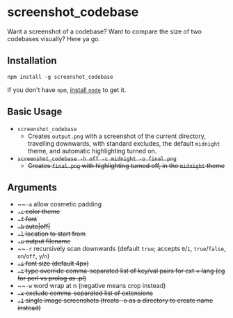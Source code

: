 # screenshot_codebase
Want a screenshot of a codebase?  Want to compare the size of two codebases visually?  Here ya go.

## Installation
`npm install -g screenshot_codebase`

If you don't have `npm`, [install `node`](https://nodejs.org/en/download/) to get it.

## Basic Usage

  * `screenshot_codebase`
    * Creates `output.png` with a screenshot of the current directory, travelling downwards,
      with standard excludes, the default `midnight` theme, and automatic highlighting turned on.
  * ~~`screenshot_codebase -h off -c midnight -o final.png`~~
    * ~~Creates `final.png` with highlighting turned off, in the `midnight` theme~~

## Arguments
  * ~~`-a` allow cosmetic padding
  * ~~`-c` color theme~~
  * ~~`-f` font~~
  * ~~`-h` auto|off|~~
  * ~~`-l` location to start from~~
  * ~~`-o` output filename~~
  * ~~`-r` recursively scan downwards (default `true`; accepts `0`/`1`, `true`/`false`, `on`/`off`, `y`/`n`)
  * ~~`-s` font size (default 4px)~~
  * ~~`-t` type override comma-separated list of key/val pairs for ext = lang (eg for perl vs prolog as .pl)~~
  * ~~`-w` word wrap at n (negative means crop instead)
  * ~~`-x` exclude comma-separated list of extensions~~
  * ~~`-1` single image screenshots (treats -o as a directory to create name instead)~~
